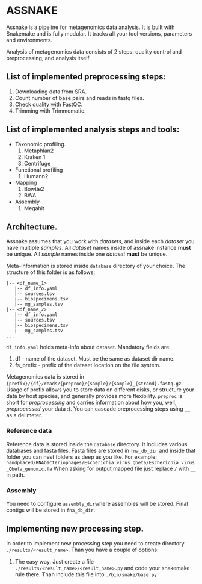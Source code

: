 # ASSNAKE

Assnake is a pipeline for metagenomics data analysis. It is built with Snakemake and is fully modular. It tracks all your tool versions, parameters and environments.


Analysis of metagenomics data consists of 2 steps: quality control and preprocessing, and analysis itself. 

## List of implemented preprocessing steps:
1. Downloading data from SRA.  
2. Count number of base pairs and reads in fastq files.
3. Check quality with FastQC.
4. Trimming with Trimmomatic.

## List of implemented analysis steps and tools:
* Taxonomic profiling.
    1. Metaphlan2
    2. Kraken 1
    3. Centrifuge
* Functional profiling
    1. Humann2
* Mapping
    1. Bowtie2
    2. BWA
* Assembly
    1. Megahit

## Architecture.
Assnake assumes that you work with *datasets*, and inside each *dataset* you have multiple *samples*. All *dataset* names inside of assnake instance **must** be unique. All *sample* names inside one *dataset* **must** be unique.

Meta-information is stored inside `database` directory of your choice. The structure of this folder is as follows:

```
|-- <df_name_1>
   |-- df_info.yaml
   |-- sources.tsv
   |-- biospecimens.tsv
   |-- mg_samples.tsv
|-- <df_name_2>
   |-- df_info.yaml
   |-- sources.tsv
   |-- biospecimens.tsv
   |-- mg_samples.tsv
...
```

`df_info.yaml` holds meta-info about dataset. Mandatory fields are:
1. df - name of the dataset. Must be the same as dataset dir name.
2. fs_prefix - prefix of the dataset location on the file system.

Metagenomics data is stored in `{prefix}/{df}/reads/{preproc}/{sample}/{sample}_{strand}.fastq.gz`. Usage of prefix allows you to store data on different disks, or structure your data by host species, and generally provides more flexibility. `preproc` is short for *preprocessing* and carries information about how you, well, *preprocessed* your data :). You can cascade preprocessing steps using `__` as a delimeter. 

### Reference data
Reference data is stored inside the `database` directory. It includes various databases and fasta files. Fasta files are stored in `fna_db_dir` and inside that folder you can nest folders as deep as you like. For example: `handplaced/RNAbacteriophages/Escherichia_virus_Qbeta/Escherichia_virus_Qbeta_genomic.fa` When asking for output mapped file just replace `/` with `__` in path. 

### Assembly
You need to configure `assembly_dir`where assembles will be stored. Final contigs will be stored in `fna_db_dir`.

## Implementing new processing step.
In order to implement new processing step you need to create directory `./results/<result_name>`.
Than you have a couple of options:
1. The easy way. Just create a file `./results/<result_name>/<result_name>.py` and code your snakemake rule there. Than include this file into `./bin/snake/base.py` 